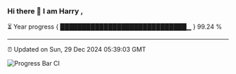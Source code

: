### Hi there 👋 I am Harry , 

⏳ Year progress { █████████████████████████████▁ } 99.24 %

---

⏰ Updated on Sun, 29 Dec 2024 05:39:03 GMT

![Progress Bar CI](https://github.com/duykhang68/duykhang68/workflows/Progress%20Bar%20CI/badge.svg)
